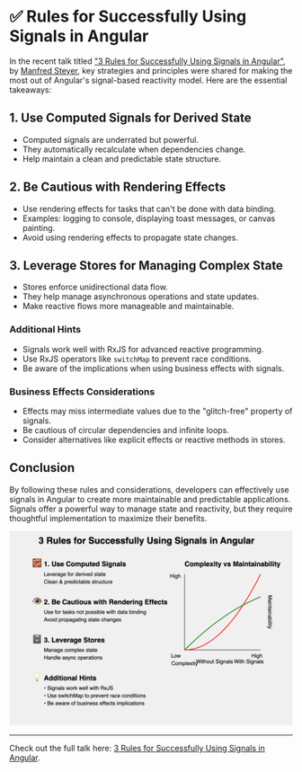 # ✅ Rules for Successfully Using Signals in Angular

In the recent talk titled ["3 Rules for Successfully Using Signals in Angular"](https://www.youtube.com/watch?v=Q5Kdo9jYiWA), by [Manfred Steyer](https://www.linkedin.com/in/manfred-steyer-84645821/), key strategies and principles were shared for making the most out of Angular's signal-based reactivity model. Here are the essential takeaways:

## 1. Use Computed Signals for Derived State

- Computed signals are underrated but powerful.
- They automatically recalculate when dependencies change.
- Help maintain a clean and predictable state structure.

## 2. Be Cautious with Rendering Effects

- Use rendering effects for tasks that can't be done with data binding.
- Examples: logging to console, displaying toast messages, or canvas painting.
- Avoid using rendering effects to propagate state changes.

## 3. Leverage Stores for Managing Complex State

- Stores enforce unidirectional data flow.
- They help manage asynchronous operations and state updates.
- Make reactive flows more manageable and maintainable.

### Additional Hints

- Signals work well with RxJS for advanced reactive programming.
- Use RxJS operators like `switchMap` to prevent race conditions.
- Be aware of the implications when using business effects with signals.

### Business Effects Considerations

- Effects may miss intermediate values due to the "glitch-free" property of signals.
- Be cautious of circular dependencies and infinite loops.
- Consider alternatives like explicit effects or reactive methods in stores.

## Conclusion

By following these rules and considerations, developers can effectively use signals in Angular to create more maintainable and predictable applications. Signals offer a powerful way to manage state and reactivity, but they require thoughtful implementation to maximize their benefits.

![3RulesSucessfullySignalsAngular](./assets/graphic.png)

---

Check out the full talk here: [3 Rules for Successfully Using Signals in Angular](https://www.youtube.com/watch?v=Q5Kdo9jYiWA).
